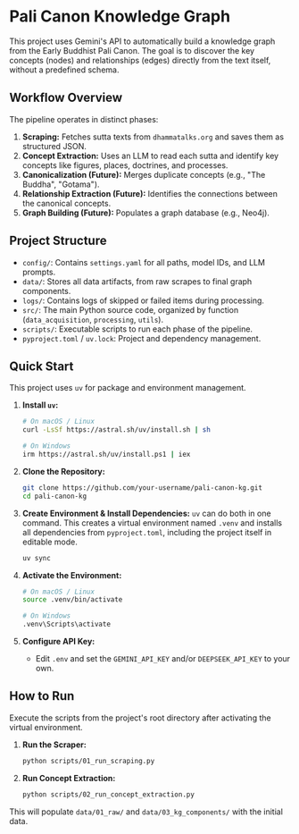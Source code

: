 # Pali Canon Knowledge Graph

This project uses Gemini's API to automatically build a knowledge graph from the Early Buddhist Pali Canon. The goal is to discover the key concepts (nodes) and relationships (edges) directly from the text itself, without a predefined schema.

## Workflow Overview

The pipeline operates in distinct phases:

1.  **Scraping:** Fetches sutta texts from `dhammatalks.org` and saves them as structured JSON.
2.  **Concept Extraction:** Uses an LLM to read each sutta and identify key concepts like figures, places, doctrines, and processes.
3.  **Canonicalization (Future):** Merges duplicate concepts (e.g., "The Buddha", "Gotama").
4.  **Relationship Extraction (Future):** Identifies the connections between the canonical concepts.
5.  **Graph Building (Future):** Populates a graph database (e.g., Neo4j).

## Project Structure

-   `config/`: Contains `settings.yaml` for all paths, model IDs, and LLM prompts.
-   `data/`: Stores all data artifacts, from raw scrapes to final graph components.
-   `logs/`: Contains logs of skipped or failed items during processing.
-   `src/`: The main Python source code, organized by function (`data_acquisition`, `processing`, `utils`).
-   `scripts/`: Executable scripts to run each phase of the pipeline.
-   `pyproject.toml` / `uv.lock`: Project and dependency management.

## Quick Start

This project uses `uv` for package and environment management.

1.  **Install `uv`:**
    ```bash
    # On macOS / Linux
    curl -LsSf https://astral.sh/uv/install.sh | sh
    
    # On Windows
    irm https://astral.sh/uv/install.ps1 | iex
    ```

2.  **Clone the Repository:**
    ```bash
    git clone https://github.com/your-username/pali-canon-kg.git
    cd pali-canon-kg
    ```

3.  **Create Environment & Install Dependencies:**
    `uv` can do both in one command. This creates a virtual environment named `.venv` and installs all dependencies from `pyproject.toml`, including the project itself in editable mode.
    ```bash
    uv sync
    ```

4.  **Activate the Environment:**
    ```bash
    # On macOS / Linux
    source .venv/bin/activate
    
    # On Windows
    .venv\Scripts\activate
    ```

5.  **Configure API Key:**
    *   Edit `.env` and set the `GEMINI_API_KEY` and/or `DEEPSEEK_API_KEY` to your own.

## How to Run

Execute the scripts from the project's root directory after activating the virtual environment.

1.  **Run the Scraper:**
    ```bash
    python scripts/01_run_scraping.py
    ```

2.  **Run Concept Extraction:**
    ```bash
    python scripts/02_run_concept_extraction.py
    ```

This will populate `data/01_raw/` and `data/03_kg_components/` with the initial data.